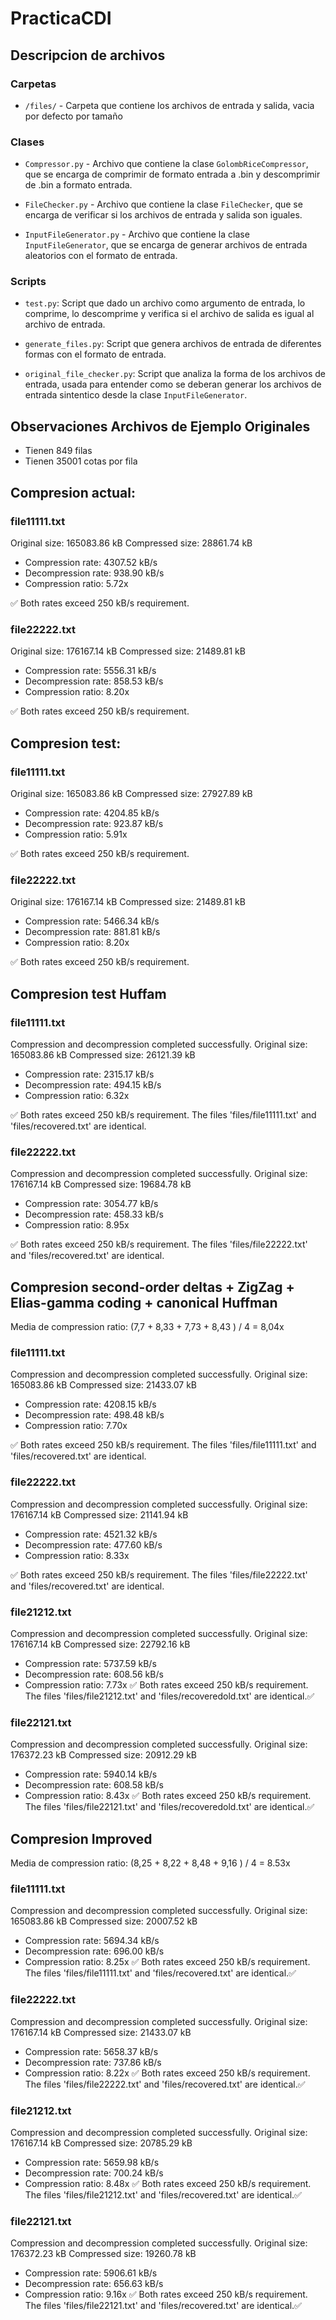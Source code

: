 # PracticaCDI

## Descripcion de archivos

### Carpetas

- `/files/` - Carpeta que contiene los archivos de entrada y salida, vacia por defecto por tamaño

### Clases
- `Compressor.py` - Archivo que contiene la clase `GolombRiceCompressor`, que se encarga de comprimir de formato entrada a .bin y descomprimir de .bin a formato entrada.

- `FileChecker.py` - Archivo que contiene la clase `FileChecker`, que se encarga de verificar si los archivos de entrada y salida son iguales.

- `InputFileGenerator.py` - Archivo que contiene la clase `InputFileGenerator`, que se encarga de generar archivos de entrada aleatorios con el formato de entrada.

### Scripts

- `test.py`: Script que dado un archivo como argumento de entrada, lo comprime, lo descomprime y verifica si el archivo de salida es igual al archivo de entrada. 

- `generate_files.py`: Script que genera archivos de entrada de diferentes formas con el formato de entrada. 

- `original_file_checker.py`: Script que analiza la forma de los archivos de entrada, usada para entender como se deberan generar los archivos de entrada sintentico desde la clase `InputFileGenerator`.


## Observaciones Archivos de Ejemplo Originales

- Tienen 849 filas
- Tienen 35001 cotas por fila

## Compresion actual:

### file11111.txt
Original size:   165083.86 kB
Compressed size: 28861.74 kB
  - Compression rate:   4307.52 kB/s
  - Decompression rate: 938.90 kB/s
  - Compression ratio:   5.72x

✅ Both rates exceed 250 kB/s requirement.

### file22222.txt
Original size:   176167.14 kB
Compressed size: 21489.81 kB
  - Compression rate:   5556.31 kB/s
  - Decompression rate: 858.53 kB/s
  - Compression ratio:   8.20x

✅ Both rates exceed 250 kB/s requirement.

## Compresion test:
### file11111.txt
Original size:   165083.86 kB
Compressed size: 27927.89 kB
  - Compression rate:   4204.85 kB/s
  - Decompression rate: 923.87 kB/s
  - Compression ratio:   5.91x

✅ Both rates exceed 250 kB/s requirement.

### file22222.txt
Original size:   176167.14 kB
Compressed size: 21489.81 kB
  - Compression rate:   5466.34 kB/s
  - Decompression rate: 881.81 kB/s
  - Compression ratio:   8.20x

✅ Both rates exceed 250 kB/s requirement.


## Compresion test Huffam
### file11111.txt
Compression and decompression completed successfully.
Original size:   165083.86 kB
Compressed size: 26121.39 kB
  - Compression rate:   2315.17 kB/s
  - Decompression rate: 494.15 kB/s
  - Compression ratio:   6.32x

✅ Both rates exceed 250 kB/s requirement.
The files 'files/file11111.txt' and 'files/recovered.txt' are identical.

### file22222.txt
Compression and decompression completed successfully.
Original size:   176167.14 kB
Compressed size: 19684.78 kB
  - Compression rate:   3054.77 kB/s
  - Decompression rate: 458.33 kB/s
  - Compression ratio:   8.95x
  
✅ Both rates exceed 250 kB/s requirement.
The files 'files/file22222.txt' and 'files/recovered.txt' are identical.

## Compresion second-order deltas + ZigZag + Elias-gamma coding + canonical Huffman

Media de compression ratio: (7,7 + 8,33 + 7,73 + 8,43 ) / 4 = 8,04x

### file11111.txt
Compression and decompression completed successfully.
Original size:   165083.86 kB
Compressed size: 21433.07 kB
  - Compression rate:   4208.15 kB/s
  - Decompression rate: 498.48 kB/s
  - Compression ratio:   7.70x

✅ Both rates exceed 250 kB/s requirement.
The files 'files/file11111.txt' and 'files/recovered.txt' are identical.

### file22222.txt
Compression and decompression completed successfully.
Original size:   176167.14 kB
Compressed size: 21141.94 kB
  - Compression rate:   4521.32 kB/s
  - Decompression rate: 477.60 kB/s
  - Compression ratio:   8.33x

✅ Both rates exceed 250 kB/s requirement.
The files 'files/file22222.txt' and 'files/recovered.txt' are identical.

### file21212.txt
Compression and decompression completed successfully.
Original size:   176167.14 kB
Compressed size: 22792.16 kB
  - Compression rate:   5737.59 kB/s
  - Decompression rate: 608.56 kB/s
  - Compression ratio:   7.73x
✅ Both rates exceed 250 kB/s requirement.
The files 'files/file21212.txt' and 'files/recoveredold.txt' are identical.✅

### file22121.txt

Compression and decompression completed successfully.
Original size:   176372.23 kB
Compressed size: 20912.29 kB
  - Compression rate:   5940.14 kB/s
  - Decompression rate: 608.58 kB/s
  - Compression ratio:   8.43x
✅ Both rates exceed 250 kB/s requirement.
The files 'files/file22121.txt' and 'files/recoveredold.txt' are identical.✅

## Compresion Improved

Media de compression ratio: (8,25 + 8,22 + 8,48 + 9,16 ) / 4 = 8.53x

### file11111.txt
Compression and decompression completed successfully.
Original size:   165083.86 kB
Compressed size: 20007.52 kB
  - Compression rate:   5694.34 kB/s
  - Decompression rate: 696.00 kB/s
  - Compression ratio:   8.25x
✅ Both rates exceed 250 kB/s requirement.
The files 'files/file11111.txt' and 'files/recovered.txt' are identical.✅

### file22222.txt
Compression and decompression completed successfully.
Original size:   176167.14 kB
Compressed size: 21433.07 kB
  - Compression rate:   5658.37 kB/s
  - Decompression rate: 737.86 kB/s
  - Compression ratio:   8.22x
✅ Both rates exceed 250 kB/s requirement.
The files 'files/file22222.txt' and 'files/recovered.txt' are identical.✅

### file21212.txt
Compression and decompression completed successfully.
Original size:   176167.14 kB
Compressed size: 20785.29 kB
  - Compression rate:   5659.98 kB/s
  - Decompression rate: 700.24 kB/s
  - Compression ratio:   8.48x
✅ Both rates exceed 250 kB/s requirement.
The files 'files/file21212.txt' and 'files/recovered.txt' are identical.✅

### file22121.txt

Compression and decompression completed successfully.
Original size:   176372.23 kB
Compressed size: 19260.78 kB
  - Compression rate:   5906.61 kB/s
  - Decompression rate: 656.63 kB/s
  - Compression ratio:   9.16x
✅ Both rates exceed 250 kB/s requirement.
The files 'files/file22121.txt' and 'files/recovered.txt' are identical.✅

